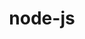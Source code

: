 ---
title: "node-js"
layout: cache
categories: [package, develop-2024-11-17]
meta: {"versions": ["19.2.0", "22.4.0"], "compilers": ["apple-clang@=15.0.0", "gcc@=10.2.1", "gcc@=11.1.0", "gcc@=11.4.0", "gcc@=9.4.0", "oneapi@=2024.2.1"], "oss": ["centos7", "ubuntu20.04", "ubuntu22.04", "ventura"], "platforms": ["darwin", "linux"], "targets": ["aarch64", "neoverse_v1", "neoverse_v2", "ppc64le", "x86_64_v3"], "stacks": ["data-vis-sdk", "developer-tools-darwin", "developer-tools-manylinux2014", "e4s", "e4s-neoverse-v2", "e4s-neoverse_v1", "e4s-oneapi", "e4s-power", "root"], "num_specs": 11, "num_specs_by_stack": {"developer-tools-darwin": 1, "root": 11, "developer-tools-manylinux2014": 1, "e4s-power": 1, "data-vis-sdk": 2, "e4s-neoverse_v1": 1, "e4s-neoverse-v2": 1, "e4s": 2, "e4s-oneapi": 2}}
spec_details: [{"hash": "lljecrx5nztsjbeqci6qoev2okihvchs", "compiler": "apple-clang@=15.0.0", "versions": ["22.4.0"], "os": "ventura", "platform": "darwin", "target": "aarch64", "variants": ["build_system=generic", "~debug", "~doc", "~icu4c", "+openssl", "+zlib"], "stacks": ["developer-tools-darwin", "root"], "size": "-", "tarball": "https://binaries.spack.io/develop-2024-11-17/build_cache/darwin-ventura-aarch64/apple-clang-15.0.0/node-js-22.4.0/darwin-ventura-aarch64-apple-clang-15.0.0-node-js-22.4.0-lljecrx5nztsjbeqci6qoev2okihvchs.spack"}, {"hash": "mkbma4rrcw4cz7xztxer5do3m7okgmnl", "compiler": "gcc@=10.2.1", "versions": ["22.4.0"], "os": "centos7", "platform": "linux", "target": "x86_64_v3", "variants": ["build_system=generic", "~debug", "~doc", "~icu4c", "+openssl", "patches=0208d3a", "+zlib"], "stacks": ["root", "developer-tools-manylinux2014"], "size": "-", "tarball": "https://binaries.spack.io/develop-2024-11-17/build_cache/linux-centos7-x86_64_v3/gcc-10.2.1/node-js-22.4.0/linux-centos7-x86_64_v3-gcc-10.2.1-node-js-22.4.0-mkbma4rrcw4cz7xztxer5do3m7okgmnl.spack"}, {"hash": "wfka7ptymvabp7ifyjocbijhf2k6zi6i", "compiler": "gcc@=9.4.0", "versions": ["19.2.0"], "os": "ubuntu20.04", "platform": "linux", "target": "ppc64le", "variants": ["build_system=generic", "~debug", "~doc", "~icu4c", "+openssl", "+zlib"], "stacks": ["e4s-power", "root"], "size": "-", "tarball": "https://binaries.spack.io/develop-2024-11-17/build_cache/linux-ubuntu20.04-ppc64le/gcc-9.4.0/node-js-19.2.0/linux-ubuntu20.04-ppc64le-gcc-9.4.0-node-js-19.2.0-wfka7ptymvabp7ifyjocbijhf2k6zi6i.spack"}, {"hash": "6inm3y7uas6ft7jqyhywx5z6bm4tqgdq", "compiler": "gcc@=11.1.0", "versions": ["22.4.0"], "os": "ubuntu20.04", "platform": "linux", "target": "x86_64_v3", "variants": ["build_system=generic", "~debug", "~doc", "~icu4c", "+openssl", "+zlib"], "stacks": ["data-vis-sdk", "root"], "size": "-", "tarball": "https://binaries.spack.io/develop-2024-11-17/build_cache/linux-ubuntu20.04-x86_64_v3/gcc-11.1.0/node-js-22.4.0/linux-ubuntu20.04-x86_64_v3-gcc-11.1.0-node-js-22.4.0-6inm3y7uas6ft7jqyhywx5z6bm4tqgdq.spack"}, {"hash": "237snq3ixvwfahkfaryldn3rck5b6rgc", "compiler": "gcc@=11.1.0", "versions": ["22.4.0"], "os": "ubuntu20.04", "platform": "linux", "target": "x86_64_v3", "variants": ["build_system=generic", "~debug", "~doc", "~icu4c", "+openssl", "+zlib"], "stacks": ["data-vis-sdk", "root"], "size": "-", "tarball": "https://binaries.spack.io/develop-2024-11-17/build_cache/linux-ubuntu20.04-x86_64_v3/gcc-11.1.0/node-js-22.4.0/linux-ubuntu20.04-x86_64_v3-gcc-11.1.0-node-js-22.4.0-237snq3ixvwfahkfaryldn3rck5b6rgc.spack"}, {"hash": "hbax47cduzqp5mbkhwgvrkgr6m3xrotu", "compiler": "gcc@=11.4.0", "versions": ["22.4.0"], "os": "ubuntu22.04", "platform": "linux", "target": "neoverse_v1", "variants": ["build_system=generic", "~debug", "~doc", "~icu4c", "+openssl", "+zlib"], "stacks": ["e4s-neoverse_v1", "root"], "size": "-", "tarball": "https://binaries.spack.io/develop-2024-11-17/build_cache/linux-ubuntu22.04-neoverse_v1/gcc-11.4.0/node-js-22.4.0/linux-ubuntu22.04-neoverse_v1-gcc-11.4.0-node-js-22.4.0-hbax47cduzqp5mbkhwgvrkgr6m3xrotu.spack"}, {"hash": "izwfx74db22d7pejqrsa52cecbqj3qfx", "compiler": "gcc@=11.4.0", "versions": ["22.4.0"], "os": "ubuntu22.04", "platform": "linux", "target": "neoverse_v2", "variants": ["build_system=generic", "~debug", "~doc", "~icu4c", "+openssl", "+zlib"], "stacks": ["e4s-neoverse-v2", "root"], "size": "-", "tarball": "https://binaries.spack.io/develop-2024-11-17/build_cache/linux-ubuntu22.04-neoverse_v2/gcc-11.4.0/node-js-22.4.0/linux-ubuntu22.04-neoverse_v2-gcc-11.4.0-node-js-22.4.0-izwfx74db22d7pejqrsa52cecbqj3qfx.spack"}, {"hash": "afpxpdcso4cgnqd6gnpzsamzhmpxm6np", "compiler": "gcc@=11.4.0", "versions": ["22.4.0"], "os": "ubuntu22.04", "platform": "linux", "target": "x86_64_v3", "variants": ["build_system=generic", "~debug", "~doc", "~icu4c", "+openssl", "+zlib"], "stacks": ["e4s", "root"], "size": "-", "tarball": "https://binaries.spack.io/develop-2024-11-17/build_cache/linux-ubuntu22.04-x86_64_v3/gcc-11.4.0/node-js-22.4.0/linux-ubuntu22.04-x86_64_v3-gcc-11.4.0-node-js-22.4.0-afpxpdcso4cgnqd6gnpzsamzhmpxm6np.spack"}, {"hash": "uhnftt5ffoszcevfcvks3a664hmn7doi", "compiler": "gcc@=11.4.0", "versions": ["22.4.0"], "os": "ubuntu22.04", "platform": "linux", "target": "x86_64_v3", "variants": ["build_system=generic", "~debug", "~doc", "~icu4c", "+openssl", "+zlib"], "stacks": ["e4s", "root"], "size": "-", "tarball": "https://binaries.spack.io/develop-2024-11-17/build_cache/linux-ubuntu22.04-x86_64_v3/gcc-11.4.0/node-js-22.4.0/linux-ubuntu22.04-x86_64_v3-gcc-11.4.0-node-js-22.4.0-uhnftt5ffoszcevfcvks3a664hmn7doi.spack"}, {"hash": "viarvueful7m6nv6zzny5sg4xsmadgoa", "compiler": "oneapi@=2024.2.1", "versions": ["22.4.0"], "os": "ubuntu22.04", "platform": "linux", "target": "x86_64_v3", "variants": ["build_system=generic", "~debug", "~doc", "~icu4c", "+openssl", "+zlib"], "stacks": ["e4s-oneapi", "root"], "size": "-", "tarball": "https://binaries.spack.io/develop-2024-11-17/build_cache/linux-ubuntu22.04-x86_64_v3/oneapi-2024.2.1/node-js-22.4.0/linux-ubuntu22.04-x86_64_v3-oneapi-2024.2.1-node-js-22.4.0-viarvueful7m6nv6zzny5sg4xsmadgoa.spack"}, {"hash": "cgmq2bqmernehp4b33isfoqvxbndpa65", "compiler": "oneapi@=2024.2.1", "versions": ["22.4.0"], "os": "ubuntu22.04", "platform": "linux", "target": "x86_64_v3", "variants": ["build_system=generic", "~debug", "~doc", "~icu4c", "+openssl", "+zlib"], "stacks": ["e4s-oneapi", "root"], "size": "-", "tarball": "https://binaries.spack.io/develop-2024-11-17/build_cache/linux-ubuntu22.04-x86_64_v3/oneapi-2024.2.1/node-js-22.4.0/linux-ubuntu22.04-x86_64_v3-oneapi-2024.2.1-node-js-22.4.0-cgmq2bqmernehp4b33isfoqvxbndpa65.spack"}]
---